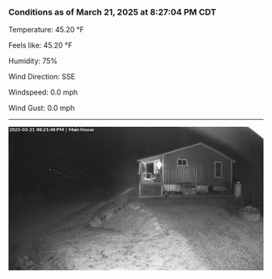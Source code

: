 ### Conditions as of March 21, 2025 at 8:27:04 PM CDT 

Temperature: 45.20 &deg;F

Feels like: 45.20 &deg;F

Humidity: 75%

Wind Direction: SSE

Windspeed: 0.0 mph

Wind Gust: 0.0 mph

---

<img src="./images/latest.jpeg"/>

